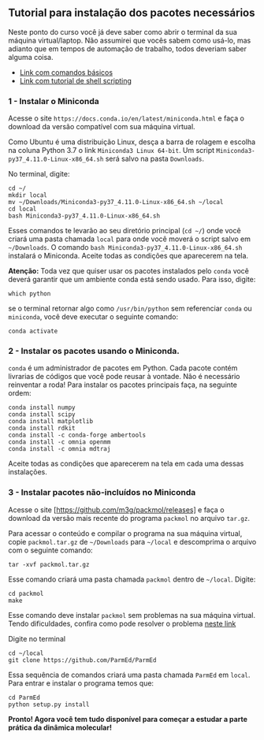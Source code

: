## Tutorial para instalação dos pacotes necessários

Neste ponto do curso você já deve saber como abrir o terminal da sua máquina
virtual/laptop. Não assumirei que vocês sabem como usá-lo, mas adianto que 
em tempos de automação de trabalho, todos deveriam saber alguma coisa. 

- [Link com comandos básicos](http://ringo.ams.stonybrook.edu/index.php/Unix)
- [Link com tutorial de shell scripting](http://ringo.ams.stonybrook.edu/index.php/BASH_scripting)

### 1 - Instalar o Miniconda

Acesse o site `https://docs.conda.io/en/latest/miniconda.html` e faça o download 
da versão compatível com sua máquina virtual. 

Como Ubuntu é uma distribuição Linux, desça a barra de rolagem e escolha na coluna
Python 3.7 o link `Miniconda3 Linux 64-bit`. Um script `Miniconda3-py37_4.11.0-Linux-x86_64.sh` 
será salvo na pasta `Downloads`.

No terminal, digite:

``` 
cd ~/
mkdir local
mv ~/Downloads/Miniconda3-py37_4.11.0-Linux-x86_64.sh ~/local
cd local
bash Miniconda3-py37_4.11.0-Linux-x86_64.sh
```

Esses comandos te levarão ao seu diretório principal (`cd ~/`) onde você criará
uma pasta chamada `local` para onde você moverá o script salvo em `~/Downloads`.
O comando `bash Miniconda3-py37_4.11.0-Linux-x86_64.sh` instalará o Miniconda. 
Aceite todas as condições que aparecerem na tela.

**Atenção:** Toda vez que quiser usar os pacotes instalados pelo `conda` você 
deverá garantir que um ambiente conda está sendo usado. Para isso, digite:

```
which python
```
se o terminal retornar algo como `/usr/bin/python` sem referenciar `conda` ou 
`miniconda`, você deve executar o seguinte comando:

```
conda activate
```

### 2 - Instalar os pacotes usando o Miniconda.

`conda` é um administrador de pacotes em Python. Cada pacote contém livrarias de 
códigos que você pode reusar à vontade. Não é necessário reinventar a roda! Para
instalar os pacotes principais faça, na seguinte ordem:

```
conda install numpy
conda install scipy
conda install matplotlib
conda install rdkit
conda install -c conda-forge ambertools
conda install -c omnia openmm
conda install -c omnia mdtraj
```

Aceite todas as condições que aparecerem na tela em cada uma dessas instalações.

### 3 - Instalar pacotes não-incluídos no Miniconda

Acesse o site [https://github.com/m3g/packmol/releases] e faça o download da 
versão mais recente do programa `packmol` no arquivo `tar.gz`.

Para acessar o conteúdo e compilar o programa na sua máquina virtual, copie 
`packmol.tar.gz` de `~/Downloads` para `~/local` e descomprima o arquivo com o 
seguinte comando:

```
tar -xvf packmol.tar.gz
```

Esse comando criará uma pasta chamada `packmol` dentro de `~/local`. Digite:

```
cd packmol
make
```

Esse comando deve instalar `packmol` sem problemas na sua máquina virtual. 
Tendo dificuldades, confira como pode resolver o problema [neste link](http://leandro.iqm.unicamp.br/m3g/packmol/userguide.shtml#comp)

Digite no terminal

```
cd ~/local
git clone https://github.com/ParmEd/ParmEd
```
Essa sequência de comandos criará uma pasta chamada `ParmEd` em `local`. Para 
entrar e instalar o programa temos que:

```
cd ParmEd
python setup.py install
```

**Pronto! Agora você tem tudo disponível para começar a estudar a parte prática
da dinâmica molecular!**
